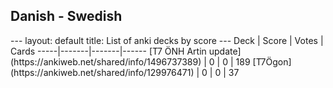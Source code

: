 <h2>Danish  -  Swedish</h2>
---
layout: default
title: List of anki decks by score
---
Deck | Score | Votes | Cards
-----|-------|-------|------
[T7 ÖNH Artin update](https://ankiweb.net/shared/info/1496737389) | 0 | 0 | 189
[T7Ögon](https://ankiweb.net/shared/info/129976471) | 0 | 0 | 37
